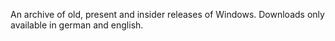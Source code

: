 An archive of old, present and insider releases of Windows.
Downloads only available in german and english.
